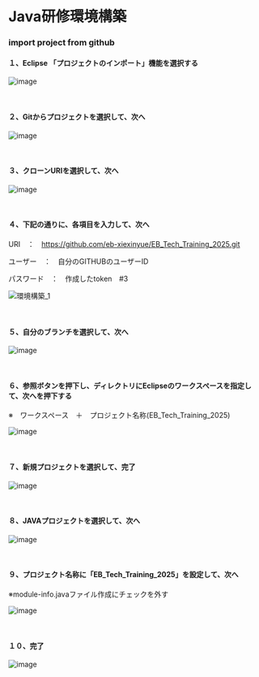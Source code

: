 # Java研修環境構築

### import project from github
<h4>１、Eclipse 「プロジェクトのインポート」機能を選択する</h4>

![image](https://github.com/eb-xiexinyue/Java_Induction_2024/blob/sya_shinetsu/img/1.png)

<br>
<h4>２、Gitからプロジェクトを選択して、次へ</h4>

![image](https://github.com/eb-xiexinyue/Java_Induction_2024/blob/sya_shinetsu/img/2.png)

<br>
<h4>３、クローンURIを選択して、次へ</h4>

![image](https://github.com/eb-xiexinyue/Java_Induction_2024/blob/sya_shinetsu/img/3.png)

<br>
<h4>４、下記の通りに、各項目を入力して、次へ</h4>

URI　：　https://github.com/eb-xiexinyue/EB_Tech_Training_2025.git

ユーザー　：　自分のGITHUBのユーザーID

パスワード　：　作成したtoken　#3

![環境構築_1](https://github.com/user-attachments/assets/51b0dd60-e58a-4153-a216-73ac195458c0)


<br>
<h4>５、自分のブランチを選択して、次へ</h4>

![image](https://github.com/eb-xiexinyue/Java_Induction_2024/blob/sya_shinetsu/img/6.png)

<br>
<h4>６、参照ボタンを押下し、ディレクトリにEclipseのワークスペースを指定して、次へを押下する</h4>
※　ワークスペース　＋　プロジェクト名称(EB_Tech_Training_2025)


![image](https://github.com/eb-xiexinyue/Java_Induction_2024/blob/sya_shinetsu/img/7.png)

<br>
<h4>７、新規プロジェクトを選択して、完了</h4>

![image](https://github.com/eb-xiexinyue/Java_Induction_2024/blob/sya_shinetsu/img/8.png)

<br>
<h4>８、JAVAプロジェクトを選択して、次へ</h4>

![image](https://github.com/eb-xiexinyue/Java_Induction_2024/blob/sya_shinetsu/img/9.png)

<br>

<h4>９、プロジェクト名称に「EB_Tech_Training_2025」を設定して、次へ</h4>

※module-info.javaファイル作成にチェックを外す

![image](https://github.com/eb-xiexinyue/Java_Induction_2024/blob/sya_shinetsu/img/12.png)

<br>
<h4>１０、完了　</h4>

![image](https://github.com/eb-xiexinyue/Java_Induction_2024/blob/sya_shinetsu/img/13.png)



